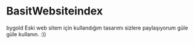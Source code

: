 # BasitWebsiteindex
bygold
Eski web sitem için kullandığım tasarımı sizlere paylaşıyorum güle güle kullanın. :))
